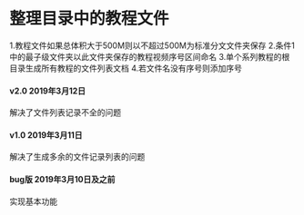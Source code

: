 
# 整理目录中的教程文件
1.教程文件如果总体积大于500M则以不超过500M为标准分文文件夹保存
2.条件1中的最子级文件夹以此文件夹保存的教程视频序号区间命名
3.单个系列教程的根目录生成所有教程的文件列表文档
4.若文件名没有序号则添加序号

#### v2.0 2019年3月12日
解决了文件列表记录不全的问题

#### v1.0 2019年3月11日
解决了生成多余的文件记录列表的问题

#### bug版 2019年3月10日及之前
实现基本功能

